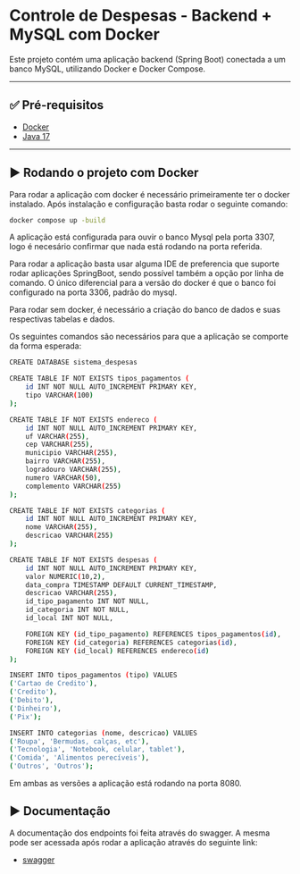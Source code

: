 # Controle de Despesas - Backend + MySQL com Docker

Este projeto contém uma aplicação backend (Spring Boot) conectada a um banco MySQL, utilizando Docker e Docker Compose.

---

## ✅ Pré-requisitos

- [Docker](https://www.docker.com/)
- [Java 17](https://www.java.com/pt-BR/)

---

## ▶️ Rodando o projeto com Docker

Para rodar a aplicação com docker é necessário primeiramente ter o docker instalado. Após instalação e configuração basta rodar o seguinte comando:
````Bash
docker compose up -build
````
A aplicação está configurada para ouvir o banco Mysql pela porta 3307, logo é necesário confirmar que nada está rodando na porta referida.

Para rodar a aplicação basta usar alguma IDE de preferencia que suporte rodar aplicações SpringBoot, sendo possível também a opção por linha de comando. O único diferencial para a versão do docker é que o banco foi configurado na porta 3306, padrão do mysql.

Para rodar sem docker, é necessário a criação do banco de dados e suas respectivas tabelas e dados.

Os seguintes comandos são necessários para que a aplicação se comporte da forma esperada:

````Bash
CREATE DATABASE sistema_despesas

CREATE TABLE IF NOT EXISTS tipos_pagamentos (
    id INT NOT NULL AUTO_INCREMENT PRIMARY KEY,
    tipo VARCHAR(100)
);

CREATE TABLE IF NOT EXISTS endereco (
    id INT NOT NULL AUTO_INCREMENT PRIMARY KEY,
    uf VARCHAR(255),
    cep VARCHAR(255),
    municipio VARCHAR(255),
    bairro VARCHAR(255),
    logradouro VARCHAR(255),
    numero VARCHAR(50),
    complemento VARCHAR(255)
);

CREATE TABLE IF NOT EXISTS categorias (
    id INT NOT NULL AUTO_INCREMENT PRIMARY KEY,
    nome VARCHAR(255),
    descricao VARCHAR(255)
);

CREATE TABLE IF NOT EXISTS despesas (
    id INT NOT NULL AUTO_INCREMENT PRIMARY KEY,
    valor NUMERIC(10,2),
    data_compra TIMESTAMP DEFAULT CURRENT_TIMESTAMP,
    descricao VARCHAR(255),
    id_tipo_pagamento INT NOT NULL,
    id_categoria INT NOT NULL,
    id_local INT NOT NULL,

    FOREIGN KEY (id_tipo_pagamento) REFERENCES tipos_pagamentos(id),
    FOREIGN KEY (id_categoria) REFERENCES categorias(id),
    FOREIGN KEY (id_local) REFERENCES endereco(id)
);

INSERT INTO tipos_pagamentos (tipo) VALUES
('Cartao de Credito'),
('Credito'),
('Debito'),
('Dinheiro'),
('Pix');

INSERT INTO categorias (nome, descricao) VALUES
('Roupa', 'Bermudas, calças, etc'),
('Tecnologia', 'Notebook, celular, tablet'),
('Comida', 'Alimentos perecíveis'),
('Outros', 'Outros');
````

Em ambas as versões a aplicação está rodando na porta 8080.

## ▶️ Documentação

A documentação dos endpoints foi feita através do swagger. A mesma pode ser acessada após rodar a aplicação através do seguinte link:
 - [swagger](http://localhost:8080/swagger-ui/index.html?url=v3/api-docs)
